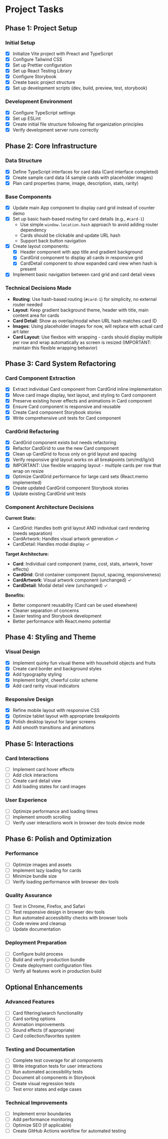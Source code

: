 # Project Tasks

## Phase 1: Project Setup

### Initial Setup

- [x] Initialize Vite project with Preact and TypeScript
- [x] Configure Tailwind CSS
- [x] Set up Prettier configuration
- [x] Set up React Testing Library
- [x] Configure Storybook
- [x] Create basic project structure
- [x] Set up development scripts (dev, build, preview, test, storybook)

### Development Environment

- [x] Configure TypeScript settings
- [x] Set up ESLint
- [x] Create initial file structure following flat organization principles
- [x] Verify development server runs correctly

## Phase 2: Core Infrastructure

### Data Structure

- [x] Define TypeScript interfaces for card data (Card interface completed)
- [x] Create sample card data (4 sample cards with placeholder images)
- [x] Plan card properties (name, image, description, stats, rarity)

### Base Components

- [x] Update main App component to display card grid instead of counter demo
- [x] Set up basic hash-based routing for card details (e.g., `#card-1`)
  - Use simple `window.location.hash` approach to avoid adding router dependency
  - Cards should be clickable and update URL hash
  - Support back button navigation
- [x] Create layout components:
  - [x] Header component with app title and gradient background
  - [x] CardGrid component to display all cards in responsive grid
  - [x] CardDetail component to show expanded card view when hash is present
- [x] Implement basic navigation between card grid and card detail views

### Technical Decisions Made

- **Routing**: Use hash-based routing (`#card-1`) for simplicity, no external router needed
- **Layout**: Keep gradient background theme, header with title, main content area for cards
- **Card Detail**: Show as overlay/modal when URL hash matches card ID
- **Images**: Using placeholder images for now, will replace with actual card art later
- **Card Layout**: Use flexbox with wrapping - cards should display multiple per row and wrap automatically as screen is resized (IMPORTANT: maintain this flexible wrapping behavior)

## Phase 3: Card System Refactoring

### Card Component Extraction

- [x] Extract individual Card component from CardGrid inline implementation
- [x] Move card image display, text layout, and styling to Card component
- [x] Preserve existing hover effects and animations in Card component
- [x] Ensure Card component is responsive and reusable
- [x] Create Card component Storybook stories
- [x] Write comprehensive unit tests for Card component

### CardGrid Refactoring

- [x] CardGrid component exists but needs refactoring
- [x] Refactor CardGrid to use the new Card component
- [x] Clean up CardGrid to focus only on grid layout and spacing
- [x] Verify responsive grid layout works on all breakpoints (sm/md/lg/xl)
- [x] IMPORTANT: Use flexible wrapping layout - multiple cards per row that wrap on resize
- [x] Optimize CardGrid performance for large card sets (React.memo implemented)
- [x] Create updated CardGrid component Storybook stories
- [x] Update existing CardGrid unit tests

### Component Architecture Decisions

**Current State:**

- CardGrid: Handles both grid layout AND individual card rendering (needs separation)
- CardArtwork: Handles visual artwork generation ✓
- CardDetail: Handles modal display ✓

**Target Architecture:**

- **Card**: Individual card component (name, cost, stats, artwork, hover effects)
- **CardGrid**: Grid container component (layout, spacing, responsiveness)
- **CardArtwork**: Visual artwork component (unchanged) ✓
- **CardDetail**: Modal detail view (unchanged) ✓

**Benefits:**

- Better component reusability (Card can be used elsewhere)
- Cleaner separation of concerns
- Easier testing and Storybook development
- Better performance with React.memo potential

## Phase 4: Styling and Theme

### Visual Design

- [x] Implement quirky fun visual theme with household objects and fruits
- [x] Create card border and background styles
- [x] Add typography styling
- [x] Implement bright, cheerful color scheme
- [x] Add card rarity visual indicators

### Responsive Design

- [x] Refine mobile layout with responsive CSS
- [x] Optimize tablet layout with appropriate breakpoints
- [x] Polish desktop layout for larger screens
- [x] Add smooth transitions and animations

## Phase 5: Interactions

### Card Interactions

- [ ] Implement card hover effects
- [ ] Add click interactions
- [ ] Create card detail view
- [ ] Add loading states for card images

### User Experience

- [ ] Optimize performance and loading times
- [ ] Implement smooth scrolling
- [ ] Verify user interactions work in browser dev tools device mode

## Phase 6: Polish and Optimization

### Performance

- [ ] Optimize images and assets
- [ ] Implement lazy loading for cards
- [ ] Minimize bundle size
- [ ] Verify loading performance with browser dev tools

### Quality Assurance

- [ ] Test in Chrome, Firefox, and Safari
- [ ] Test responsive design in browser dev tools
- [ ] Run automated accessibility checks with browser tools
- [ ] Code review and cleanup
- [ ] Update documentation

### Deployment Preparation

- [ ] Configure build process
- [ ] Build and verify production bundle
- [ ] Create deployment configuration files
- [ ] Verify all features work in production build

## Optional Enhancements

### Advanced Features

- [ ] Card filtering/search functionality
- [ ] Card sorting options
- [ ] Animation improvements
- [ ] Sound effects (if appropriate)
- [ ] Card collection/favorites system

### Testing and Documentation

- [ ] Complete test coverage for all components
- [ ] Write integration tests for user interactions
- [ ] Run automated accessibility tests
- [ ] Document all components in Storybook
- [ ] Create visual regression tests
- [ ] Test error states and edge cases

### Technical Improvements

- [ ] Implement error boundaries
- [ ] Add performance monitoring
- [ ] Optimize SEO (if applicable)
- [ ] Create GitHub Actions workflow for automated testing
